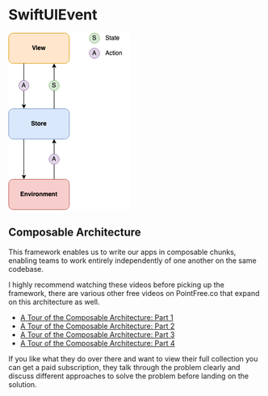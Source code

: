 # SwiftUIEvent

![Redux](architecture-diagram.png)

## Composable Architecture 

This framework enables us to write our apps in composable chunks, enabling teams to work entirely independently of one another on the same codebase.

I highly recommend watching these videos before picking up the framework, there are various other free videos on PointFree.co that expand on this architecture as well.

* [A Tour of the Composable Architecture: Part 1](https://www.pointfree.co/episodes/ep100-a-tour-of-the-composable-architecture-part-1)
* [A Tour of the Composable Architecture: Part 2](https://www.pointfree.co/episodes/ep101-a-tour-of-the-composable-architecture-part-2)
* [A Tour of the Composable Architecture: Part 3](https://www.pointfree.co/episodes/ep100-a-tour-of-the-composable-architecture-part-3)
* [A Tour of the Composable Architecture: Part 4](https://www.pointfree.co/episodes/ep100-a-tour-of-the-composable-architecture-part-4)

If you like what they do over there and want to view their full collection you can get a paid subscription, they talk through the problem clearly and discuss different approaches to solve the problem before landing on the solution.
